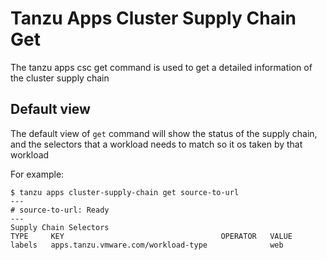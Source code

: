 # Tanzu Apps Cluster Supply Chain Get

The tanzu apps csc get command is used to get a detailed information of the cluster supply chain

## Default view

The default view of `get` command will show the status of the supply chain, and the selectors that a workload needs to match so it os taken by that workload

For example:

```console
$ tanzu apps cluster-supply-chain get source-to-url
---
# source-to-url: Ready
---
Supply Chain Selectors
TYPE     KEY                                   OPERATOR   VALUE
labels   apps.tanzu.vmware.com/workload-type              web
```